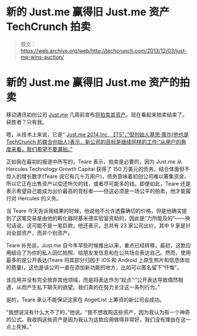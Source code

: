 # 新的 Just.me 赢得旧 Just.me 资产 TechCrunch 拍卖

> 原文：<https://web.archive.org/web/http://techcrunch.com/2013/12/03/just-me-wins-auction/>

# 新的 Just.me 赢得旧 Just.me 资产的拍卖

移动通讯初创公司 [Just.me](https://web.archive.org/web/20230130232033/http://www.just.me/) 几周前宣布[将拍卖其资产](https://web.archive.org/web/20230130232033/https://techcrunch.com/2013/11/15/just-me-asset-sale/)。现在看起来拍卖结束了。获胜者？只有我。

嗯，从技术上来说，它是“ [Just.me 2014 Inc. 【T5”，”但创始人基思·蒂尔(他也是 TechCrunch 的联合创始人)表示，新公司的目标是继续同样的工作:“从用户的角度来看，我们希望不要漏拍。”](https://web.archive.org/web/20230130232033/https://angel.co/just-me-2014-inc)

正如我在最初的报道中所写的，Teare 表示，拍卖是必要的，因为 Just.me 从 Hercules Technology Growth Capital 获得了 150 万美元的债务。结合体面但不惊人的增长数字(Teare 说它有几十万用户)，债务意味着初创公司难以筹集资金，所以它正在出售资产以偿还所欠的钱，或者尽可能多的钱。即便如此，Teare 还是表示希望自己能成为出价最高的竞标者——但这必须是一场公平的拍卖，他才能履行对 Hercules 的义务。

当 Teare 今天告诉我结果的时候，他说他不允许透露确切的价格，但是他确实提到了这笔交易是由他的孵化器阿基米德实验室资助的，因此是“力所能及的”——换句话说，这可能不是一笔巨款。他还表示，总共有 23 家公司出价，其中 9 家是针对全部资产，而非个别资产。

Teare 补充说，Just.me 自今年早些时候推出以来，重点已经转移。最初，这款应用结合了为你的私人回忆拍照、给朋友发信息和在公共场合表达自己。然而，使用最多的是公开表达(Teare 将其部分归因于 iOS 和 Android 上原生照片和信息体验的质量)，这也是该公司一直在添加新功能的地方，比如可以匿名留下“忏悔”。

该应用并没有完全放弃其他领域，而是将表达作为“起点”:“公开表达导致偶然相遇，从而产生私下聊天的欲望。我们真的在努力关注这一系列行为。”

是的，Teare 承认不能保证这家在 AngelList 上筹资的新公司会成功。

“我想说没有什么大不了的，”他说。“我不想收购这些资产，因为我认为有一个神奇的公式。我收购这些资产是因为我认为这款应用做得非常好，我们没有理由在这一点上死掉。”